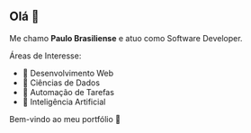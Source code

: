 ## Olá 👋


Me chamo **Paulo Brasiliense** e atuo como Software Developer.

Áreas de Interesse:

- 📌 Desenvolvimento Web 
- 📌 Ciências de Dados 
- 📌 Automação de Tarefas
- 📌 Inteligência Artificial
  

 Bem-vindo ao meu portfólio 🙂 


